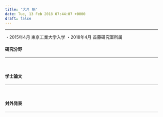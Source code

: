 ```yaml
---
title: '大月 魁'
date: Tue, 13 Feb 2018 07:44:07 +0000
draft: false
---
```


* * *

・2015年4月 東京工業大学入学 ・2018年4月 首藤研究室所属

#### 研究分野

* * *

 

#### 学士論文

* * *

 

#### 対外発表

* * *
